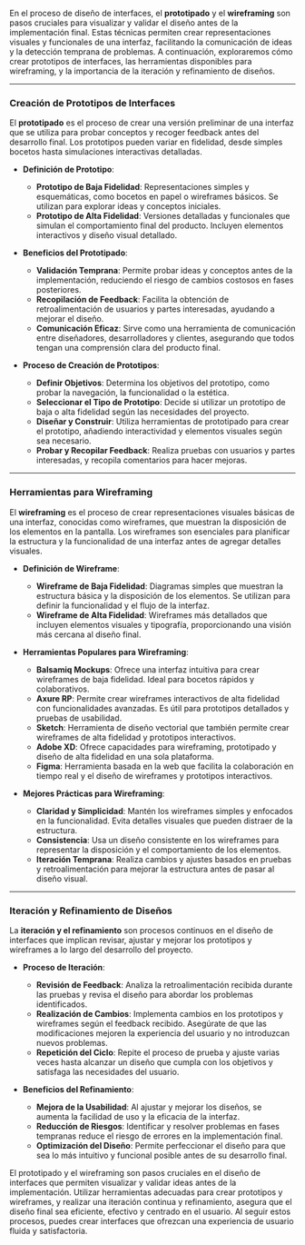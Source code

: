 En el proceso de diseño de interfaces, el **prototipado** y el **wireframing** son pasos cruciales para visualizar y validar el diseño antes de la implementación final. Estas técnicas permiten crear representaciones visuales y funcionales de una interfaz, facilitando la comunicación de ideas y la detección temprana de problemas. A continuación, exploraremos cómo crear prototipos de interfaces, las herramientas disponibles para wireframing, y la importancia de la iteración y refinamiento de diseños.

---

### Creación de Prototipos de Interfaces

El **prototipado** es el proceso de crear una versión preliminar de una interfaz que se utiliza para probar conceptos y recoger feedback antes del desarrollo final. Los prototipos pueden variar en fidelidad, desde simples bocetos hasta simulaciones interactivas detalladas.

- **Definición de Prototipo**:
  - **Prototipo de Baja Fidelidad**: Representaciones simples y esquemáticas, como bocetos en papel o wireframes básicos. Se utilizan para explorar ideas y conceptos iniciales.
  - **Prototipo de Alta Fidelidad**: Versiones detalladas y funcionales que simulan el comportamiento final del producto. Incluyen elementos interactivos y diseño visual detallado.

- **Beneficios del Prototipado**:
  - **Validación Temprana**: Permite probar ideas y conceptos antes de la implementación, reduciendo el riesgo de cambios costosos en fases posteriores.
  - **Recopilación de Feedback**: Facilita la obtención de retroalimentación de usuarios y partes interesadas, ayudando a mejorar el diseño.
  - **Comunicación Eficaz**: Sirve como una herramienta de comunicación entre diseñadores, desarrolladores y clientes, asegurando que todos tengan una comprensión clara del producto final.

- **Proceso de Creación de Prototipos**:
  - **Definir Objetivos**: Determina los objetivos del prototipo, como probar la navegación, la funcionalidad o la estética.
  - **Seleccionar el Tipo de Prototipo**: Decide si utilizar un prototipo de baja o alta fidelidad según las necesidades del proyecto.
  - **Diseñar y Construir**: Utiliza herramientas de prototipado para crear el prototipo, añadiendo interactividad y elementos visuales según sea necesario.
  - **Probar y Recopilar Feedback**: Realiza pruebas con usuarios y partes interesadas, y recopila comentarios para hacer mejoras.

---

### Herramientas para Wireframing

El **wireframing** es el proceso de crear representaciones visuales básicas de una interfaz, conocidas como wireframes, que muestran la disposición de los elementos en la pantalla. Los wireframes son esenciales para planificar la estructura y la funcionalidad de una interfaz antes de agregar detalles visuales.

- **Definición de Wireframe**:
  - **Wireframe de Baja Fidelidad**: Diagramas simples que muestran la estructura básica y la disposición de los elementos. Se utilizan para definir la funcionalidad y el flujo de la interfaz.
  - **Wireframe de Alta Fidelidad**: Wireframes más detallados que incluyen elementos visuales y tipografía, proporcionando una visión más cercana al diseño final.

- **Herramientas Populares para Wireframing**:
  - **Balsamiq Mockups**: Ofrece una interfaz intuitiva para crear wireframes de baja fidelidad. Ideal para bocetos rápidos y colaborativos.
  - **Axure RP**: Permite crear wireframes interactivos de alta fidelidad con funcionalidades avanzadas. Es útil para prototipos detallados y pruebas de usabilidad.
  - **Sketch**: Herramienta de diseño vectorial que también permite crear wireframes de alta fidelidad y prototipos interactivos.
  - **Adobe XD**: Ofrece capacidades para wireframing, prototipado y diseño de alta fidelidad en una sola plataforma.
  - **Figma**: Herramienta basada en la web que facilita la colaboración en tiempo real y el diseño de wireframes y prototipos interactivos.

- **Mejores Prácticas para Wireframing**:
  - **Claridad y Simplicidad**: Mantén los wireframes simples y enfocados en la funcionalidad. Evita detalles visuales que pueden distraer de la estructura.
  - **Consistencia**: Usa un diseño consistente en los wireframes para representar la disposición y el comportamiento de los elementos.
  - **Iteración Temprana**: Realiza cambios y ajustes basados en pruebas y retroalimentación para mejorar la estructura antes de pasar al diseño visual.

---

### Iteración y Refinamiento de Diseños

La **iteración y el refinamiento** son procesos continuos en el diseño de interfaces que implican revisar, ajustar y mejorar los prototipos y wireframes a lo largo del desarrollo del proyecto.

- **Proceso de Iteración**:
  - **Revisión de Feedback**: Analiza la retroalimentación recibida durante las pruebas y revisa el diseño para abordar los problemas identificados.
  - **Realización de Cambios**: Implementa cambios en los prototipos y wireframes según el feedback recibido. Asegúrate de que las modificaciones mejoren la experiencia del usuario y no introduzcan nuevos problemas.
  - **Repetición del Ciclo**: Repite el proceso de prueba y ajuste varias veces hasta alcanzar un diseño que cumpla con los objetivos y satisfaga las necesidades del usuario.

- **Beneficios del Refinamiento**:
  - **Mejora de la Usabilidad**: Al ajustar y mejorar los diseños, se aumenta la facilidad de uso y la eficacia de la interfaz.
  - **Reducción de Riesgos**: Identificar y resolver problemas en fases tempranas reduce el riesgo de errores en la implementación final.
  - **Optimización del Diseño**: Permite perfeccionar el diseño para que sea lo más intuitivo y funcional posible antes de su desarrollo final.

El prototipado y el wireframing son pasos cruciales en el diseño de interfaces que permiten visualizar y validar ideas antes de la implementación. Utilizar herramientas adecuadas para crear prototipos y wireframes, y realizar una iteración continua y refinamiento, asegura que el diseño final sea eficiente, efectivo y centrado en el usuario. Al seguir estos procesos, puedes crear interfaces que ofrezcan una experiencia de usuario fluida y satisfactoria.
